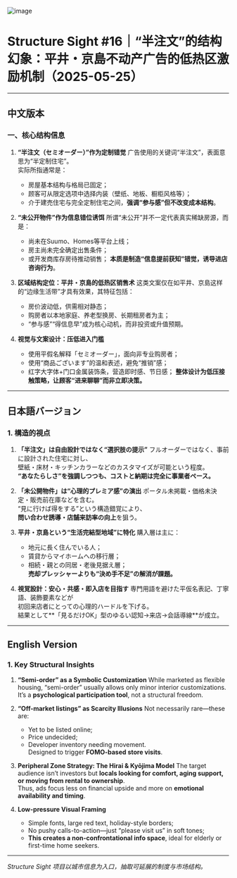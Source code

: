 
![image](https://github.com/user-attachments/assets/a70ca77d-cbc2-4b5b-a0be-7106dd07868e)

# Structure Sight #16｜“半注文”的结构幻象：平井・京島不动产广告的低热区激励机制（2025-05-25）

---

## 中文版本

### 一、核心结构信息

1. **“半注文（セミオーダー）”作为定制错觉**
   广告使用的关键词“半注文”，表面意思为“半定制住宅”。  
   实际所指通常是：
   - 房屋基本结构与格局已固定；
   - 顾客可从限定选项中选择内装（壁纸、地板、橱柜风格等）；
   - 介于建売住宅与完全定制住宅之间，**强调“参与感”但不改变成本结构**。

2. **“未公开物件”作为信息错位诱饵**
   所谓“未公开”并不一定代表真实稀缺房源，而是：
   - 尚未在Suumo、Homes等平台上线；
   - 房主尚未完全确定出售条件；
   - 或开发商库存房待推动销售；
   **本质是制造“信息提前获知”错觉，诱导进店咨询行为**。

3. **区域结构定位：平井・京島的低热区销售术**
   这类文案仅在如平井、京島这样的“边缘生活带”才具有效果，其特征包括：
   - 房价波动低，供需相对静态；
   - 购房者以本地家庭、养老型换房、长期租房者为主；
   - “参与感”“得信息早”成为核心动机，而非投资或升值预期。

4. **视觉与文案设计：压低进入门槛**
   - 使用平假名解释「セミオーダー」，面向非专业购房者；
   - 使用“商品ございます”的温和表述，避免“推销”感；
   - 红字大字体+门口金属装饰条，营造即时感、节日感；
   **整体设计为低压接触策略，让顾客“进来聊聊”而非立即决策。**

---

## 日本語バージョン

### 1. 構造的視点

1. **「半注文」は自由設計ではなく“選択肢の提示”**
   フルオーダーではなく、事前に設計された住宅に対し、  
   壁紙・床材・キッチンカラーなどのカスタマイズが可能という程度。  
   **“あなたらしさ”を強調しつつも、コストと納期は完全に事業者ペース。**

2. **「未公開物件」は“心理的プレミア感”の演出**
   ポータル未掲載・価格未決定・販売前在庫などを含む。  
   “見に行けば得をする”という構造錯覚により、  
   **問い合わせ誘導・店舗来訪率の向上**を狙う。

3. **平井・京島という“生活完結型地域”に特化**
   購入層は主に：
   - 地元に長く住んでいる人；
   - 賃貸からマイホームへの移行層；
   - 相続・親との同居・老後見据え層；  
   **売却プレッシャーよりも“決め手不足”の解消が課題。**

4. **視覚設計：安心・共感・即入店を目指す**
   専門用語を避けた平仮名表記、丁寧語、装飾要素などが  
   初回来店者にとっての心理的ハードルを下げる。  
   結果として**「見るだけOK」型のゆるい認知→来店→会話導線**が成立。

---

## English Version

### 1. Key Structural Insights

1. **“Semi-order” as a Symbolic Customization**
   While marketed as flexible housing, “semi-order” usually allows only minor interior customizations.  
   It’s a **psychological participation tool**, not a structural freedom.

2. **“Off-market listings” as Scarcity Illusions**
   Not necessarily rare—these are:
   - Yet to be listed online;
   - Price undecided;
   - Developer inventory needing movement.  
   Designed to trigger **FOMO-based store visits**.

3. **Peripheral Zone Strategy: The Hirai & Kyōjima Model**
   The target audience isn’t investors but **locals looking for comfort, aging support, or moving from rental to ownership**.  
   Thus, ads focus less on financial upside and more on **emotional availability and timing**.

4. **Low-pressure Visual Framing**
   - Simple fonts, large red text, holiday-style borders;
   - No pushy calls-to-action—just “please visit us” in soft tones;  
   - **This creates a non-confrontational info space**, ideal for elderly or first-time home seekers.

---

*Structure Sight 项目以城市信息为入口，抽取可延展的制度与市场结构。*
